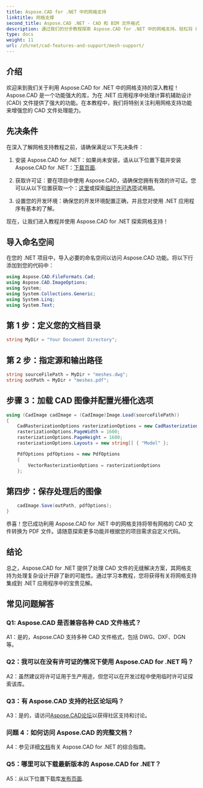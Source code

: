 ```yaml
---
title: Aspose.CAD for .NET 中的网格支持
linktitle: 网格支撑
second_title: Aspose.CAD .NET - CAD 和 BIM 文件格式
description: 通过我们的分步教程探索 Aspose.CAD for .NET 中的网格支持。轻松将 CAD 文件转换为 PDF。
type: docs
weight: 11
url: /zh/net/cad-features-and-support/mesh-support/
---
```

## 介绍

欢迎来到我们关于利用 Aspose.CAD for .NET 中的网格支持的深入教程！ Aspose.CAD 是一个功能强大的库，为在 .NET 应用程序中处理计算机辅助设计 (CAD) 文件提供了强大的功能。在本教程中，我们将特别关注利用网格支持功能来增强您的 CAD 文件处理能力。

## 先决条件

在深入了解网格支持教程之前，请确保满足以下先决条件：

1. 安装 Aspose.CAD for .NET：如果尚未安装，请从以下位置下载并安装 Aspose.CAD for .NET：[下载页面](https://releases.aspose.com/cad/net/).

2. 获取许可证：要在项目中使用 Aspose.CAD，请确保您拥有有效的许可证。您可以从以下位置获取一个：[这里](https://purchase.aspose.com/buy)或探索[临时许可选项](https://purchase.aspose.com/temporary-license/)试用期。

3. 设置您的开发环境：确保您的开发环境配置正确，并且您对使用 .NET 应用程序有基本的了解。

现在，让我们进入教程并使用 Aspose.CAD for .NET 探索网格支持！

## 导入命名空间

在您的 .NET 项目中，导入必要的命名空间以访问 Aspose.CAD 功能。将以下行添加到您的代码中：

```csharp
using Aspose.CAD.FileFormats.Cad;
using Aspose.CAD.ImageOptions;
using System;
using System.Collections.Generic;
using System.Linq;
using System.Text;

```

## 第 1 步：定义您的文档目录

```csharp
string MyDir = "Your Document Directory";
```

## 第 2 步：指定源和输出路径

```csharp
string sourceFilePath = MyDir + "meshes.dwg";
string outPath = MyDir + "meshes.pdf";
```

## 步骤 3：加载 CAD 图像并配置光栅化选项

```csharp
using (CadImage cadImage = (CadImage)Image.Load(sourceFilePath))
{
    CadRasterizationOptions rasterizationOptions = new CadRasterizationOptions();
    rasterizationOptions.PageWidth = 1600;
    rasterizationOptions.PageHeight = 1600;
    rasterizationOptions.Layouts = new string[] { "Model" };

    PdfOptions pdfOptions = new PdfOptions
    {
        VectorRasterizationOptions = rasterizationOptions
    };
```

## 第四步：保存处理后的图像

```csharp
    cadImage.Save(outPath, pdfOptions);
}
```

恭喜！您已成功利用 Aspose.CAD for .NET 中的网格支持将带有网格的 CAD 文件转换为 PDF 文件。请随意探索更多功能并根据您的项目需求自定义代码。

## 结论

总之，Aspose.CAD for .NET 提供了处理 CAD 文件的无缝解决方案，其网格支持为处理复杂设计开辟了新的可能性。通过学习本教程，您将获得有关将网格支持集成到 .NET 应用程序中的宝贵见解。

## 常见问题解答

### Q1: Aspose.CAD 是否兼容各种 CAD 文件格式？

A1：是的，Aspose.CAD 支持多种 CAD 文件格式，包括 DWG、DXF、DGN 等。

### Q2：我可以在没有许可证的情况下使用 Aspose.CAD for .NET 吗？

A2：虽然建议将许可证用于生产用途，但您可以在开发过程中使用临时许可证探索该库。

### Q3：有 Aspose.CAD 支持的社区论坛吗？

 A3：是的，请访问[Aspose.CAD论坛](https://forum.aspose.com/c/cad/19)以获得社区支持和讨论。

### 问题 4：如何访问 Aspose.CAD 的完整文档？

 A4：参见详细[文档](https://reference.aspose.com/cad/net/)有关 Aspose.CAD for .NET 的综合指南。

### Q5：哪里可以下载最新版本的 Aspose.CAD for .NET？

 A5：从以下位置下载库[发布页面](https://releases.aspose.com/cad/net/).